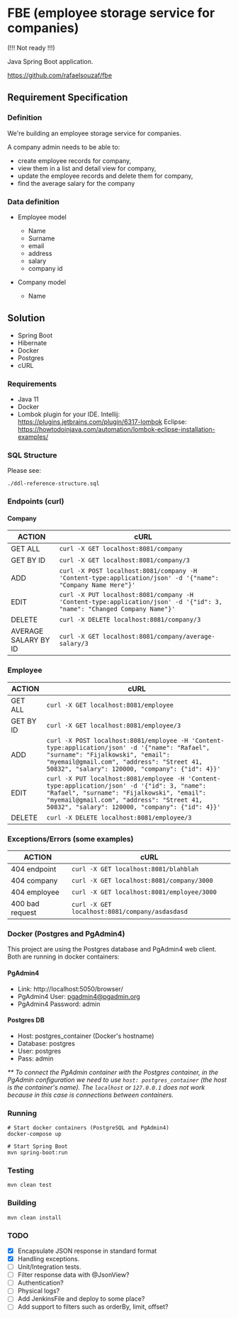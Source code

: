 # FBE (employee storage service for companies)

(!!! Not ready !!!)

Java Spring Boot application.

https://github.com/rafaelsouzaf/fbe

## Requirement Specification

### Definition

We're building an employee storage service for companies. 

A company admin needs to be able to:

- create employee records for company,
- view them in a list and detail view for company, 
- update the employee records and delete them for company,
- find the average salary for the company

### Data definition

- Employee model
  - Name
  - Surname
  - email
  - address
  - salary
  - company id
  
- Company model
  - Name

## Solution

- Spring Boot
- Hibernate
- Docker
- Postgres
- cURL

### Requirements

- Java 11
- Docker
- Lombok plugin for your IDE.
Intellij:
https://plugins.jetbrains.com/plugin/6317-lombok
Eclipse:
https://howtodoinjava.com/automation/lombok-eclipse-installation-examples/

### SQL Structure

Please see:

`./ddl-reference-structure.sql`


### Endpoints (curl)

#### Company

| ACTION            | cURL
| ------            | ------
| GET ALL           | `curl -X GET localhost:8081/company`
| GET BY ID         | `curl -X GET localhost:8081/company/3`
| ADD               | `curl -X POST localhost:8081/company -H 'Content-type:application/json' -d '{"name": "Company Name Here"}'`
| EDIT              | `curl -X PUT localhost:8081/company -H 'Content-type:application/json' -d '{"id": 3, "name": "Changed Company Name"}'`
| DELETE            | `curl -X DELETE localhost:8081/company/3`
| AVERAGE SALARY BY ID | `curl -X GET localhost:8081/company/average-salary/3`


### Employee

| ACTION            | cURL
| ------            | ------
| GET ALL           | `curl -X GET localhost:8081/employee`
| GET BY ID         | `curl -X GET localhost:8081/employee/3`
| ADD               | `curl -X POST localhost:8081/employee -H 'Content-type:application/json' -d '{"name": "Rafael", "surname": "Fijalkowski", "email": "myemail@gmail.com", "address": "Street 41, 50832", "salary": 120000, "company": {"id": 4}}'`
| EDIT              | `curl -X PUT localhost:8081/employee -H 'Content-type:application/json' -d '{"id": 3, "name": "Rafael", "surname": "Fijalkowski", "email": "myemail@gmail.com", "address": "Street 41, 50832", "salary": 120000, "company": {"id": 4}}'`
| DELETE            | `curl -X DELETE localhost:8081/employee/3`


### Exceptions/Errors (some examples)

| ACTION            | cURL
| ------            | ------
| 404 endpoint      | `curl -X GET localhost:8081/blahblah`
| 404 company       | `curl -X GET localhost:8081/company/3000`
| 404 employee      | `curl -X GET localhost:8081/employee/3000`
| 400 bad request   | `curl -X GET localhost:8081/company/asdasdasd`


### Docker (Postgres and PgAdmin4)

This project are using the Postgres database and PgAdmin4 web client. Both are running in 
docker containers:

#### PgAdmin4
- Link: http://localhost:5050/browser/
- PgAdmin4 User: pgadmin4@pgadmin.org
- PgAdmin4 Password: admin

#### Postgres DB 
- Host: postgres_container (Docker's hostname)
- Database: postgres
- User: postgres
- Pass: admin

_** To connect the PgAdmin container with the Postgres container, in the PgAdmin configuration we need to 
use `host: postgres_container` (the host is the container's name). The `localhost` or `127.0.0.1` does 
not work because in this case is connections between containers._

### Running

```
# Start docker containers (PostgreSQL and PgAdmin4)
docker-compose up

# Start Spring Boot
mvn spring-boot:run
```

### Testing

`mvn clean test`

### Building

`mvn clean install `

### TODO

- [X] Encapsulate JSON response in standard format
- [X] Handling exceptions.
- [ ] Unit/Integration tests.
- [ ] Filter response data with @JsonView?
- [ ] Authentication?
- [ ] Physical logs?
- [ ] Add JenkinsFile and deploy to some place?
- [ ] Add support to filters such as orderBy, limit, offset?
